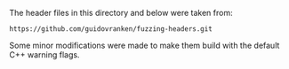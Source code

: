 The header files in this directory and below were taken from:

    https://github.com/guidovranken/fuzzing-headers.git

Some minor modifications were made to make them build with the default C++
warning flags.
